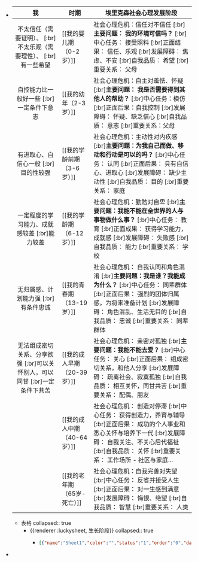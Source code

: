- | 我 | 时期 | 埃里克森社会心理发展阶段 |
  | :---: | --- | --- |
  | 不太信任（需要证明）、 [:br]不太乐观（需要理性）、 [:br]有一些希望 | [[我的婴儿期（0-2岁）]] | 社会心理危机：信任对不信任 [:br]**主要问题： 我的环境可信吗？** [:br]中心任务： 接受照料 [:br]正面结果： 信任、乐观 [:br]发展障碍： 焦虑、不安 [:br]自我品质： 希望 [:br]重要关系： 父母 |
  | 自控能力比一般好一些 [:br]一定条件下意志 | [[我的幼年（2-3岁）]] | 社会心理危机：自主对羞怯、怀疑 [:br]**主要问题： 我是否需要得到其他人的帮助？** [:br]中心任务：模仿 [:br]正面后果：自我控制 [:br]发展障碍： 怀疑、缺乏信心 [:br]自我品质： 意志 [:br]重要关系：父母 |
  | 有进取心、自信心一般 [:br]目的性较强 | [[我的学龄前期（3-6岁）]] | 社会心理危机：主动性对内疚感 [:br]**主要问题：为我自己而做、移动和行动是可以的吗？** [:br]中心任务： 认同 [:br]正面后果： 具有自信心、进取心 [:br]发展障碍： 缺少主动性 [:br]自我品质： 目的 [:br]重要关系： 家庭 |
  | 一定程度的学习能力、成就感较差 [:br]能力较差 | [[我的学龄期（6-12岁）]] | 社会心理危机：勤勉对自卑 [:br]**主要问题：我能不能在全世界的人与事物做什么事？** [:br]中心任务： 教育 [:br]正面成果： 获得学习能力，成就感 [:br]发展障碍： 失败感 [:br]自我品质： 能力 [:br]重要关系： 学校 |
  | 无归属感、计划能力强 [:br]有条件忠诚 | [[我的青春期（13-19岁）]] | 社会心理危机： 自我认同和角色混淆 [:br]**主要问题：我是谁？我能成为什么？** [:br]中心任务： 同辈群体 [:br]正面后果： 强烈的团体归属感，为将来准备计划 [:br]发展障碍： 角色混乱、生活无目的 [:br]自我品质： 忠诚 [:br]重要关系： 同辈群体 |
  | 无法组成密切关系、分享欲强 [:br]可以关怀别人，可以同甘 [:br]一定条件下共苦 | [[我的成人早期（20-39岁）]] | 社会心理危机： 亲密对孤独 [:br]**主要问题：我能不能去爱？** [:br]中心任务： 关心 [:br]正面后果： 组成密切关系，和他人分享 [:br]发展障碍： 疏离社会、寂寞孤独 [:br]自我品质： 相互关怀，同甘共苦 [:br]重要关系： 配偶、朋友 |
  |  | [[我的成人中期（40-64岁）]] | 社会心理危机： 创造对停滞 [:br]中心任务： 获得创造力，养育与辅导 [:br]正面后果： 成功的个人事业和悉心关怀与培养下一代 [:br]发展障碍： 自我关注、不关心后代福祉 [:br]自我品质： 关怀 [:br]重要关系： 工作场所 - 社区与家庭... |
  |  | [[我的老年期（65岁-死亡）]] | 社会心理危机：自我完善对失望 [:br]中心任务： 反省并接受人生 [:br]正面后果： 对一生感到满意 [:br]发展障碍： 悔恨、绝望 [:br]自我品质： 智慧 [:br]重要关系： 人类 |
	- 表格
	  collapsed:: true
		- {{renderer :luckysheet, 生长阶段}}
		  collapsed:: true
			- ```json
			  [{"name":"Sheet1","color":"","status":"1","order":"0","data":[[{"m":"我","ct":{"fa":"General","t":"g"},"v":"我","ht":"0"},{"m":"时期","ct":{"fa":"General","t":"g"},"v":"时期"},{"m":"埃里克森社会心理发展阶段","ct":{"fa":"General","t":"g"},"v":"埃里克森社会心理发展阶段"},null,null,null,null,null,null,null,null,null,null,null,null,null,null,null,null,null,null],[{"ct":{"fa":"General","t":"inlineStr","s":[{"v":"不太信任（需要证明）、\r\n不太乐观（需要理性）、\r\n有一些希望"}]}},{"ct":{"fa":"General","t":"inlineStr","s":[{"v":"婴儿期（0-2岁）"}]}},{"ct":{"fa":"General","t":"inlineStr","s":[{"v":"社会心理危机：信任对不信任\r\n"},{"ff":"Times New Roman","fc":"#000000","fs":10,"cl":0,"un":0,"bl":1,"it":0,"v":"主要问题： 我的环境可信吗？"},{"v":"\r\n中心任务： 接受照料\r\n正面结果： 信任、乐观\r\n发展障碍： 焦虑、不安\r\n自我品质： 希望\r\n重要关系： 父母"}]},"bl":1},null,null,null,null,null,null,null,null,null,null,null,null,null,null,null,null,null,null],[{"ct":{"fa":"General","t":"inlineStr","s":[{"v":"自控能力比一般好一些\r\n一定条件下意志"}]}},{"ct":{"fa":"General","t":"inlineStr","s":[{"v":"幼年（2-3岁）"}]}},{"ct":{"fa":"General","t":"inlineStr","s":[{"v":"社会心理危机：自主对羞怯、怀疑\r\n"},{"ff":"Times New Roman","fc":"#000000","fs":10,"cl":0,"un":0,"bl":1,"it":0,"v":"主要问题： 我是否需要得到其他人的帮助？"},{"v":"\r\n中心任务：模仿\r\n正面后果：自我控制\r\n发展障碍： 怀疑、缺乏信心\r\n自我品质： 意志\r\n重要关系：父母"}]},"bl":1},null,null,null,null,null,null,null,null,null,null,null,null,null,null,null,null,null,null],[{"ct":{"fa":"General","t":"inlineStr","s":[{"v":"有进取心、自信心一般\r\n目的性较强"}]}},{"m":"学龄前期（3-6岁）","ct":{"fa":"General","t":"g"},"v":"学龄前期（3-6岁）"},{"ct":{"fa":"General","t":"inlineStr","s":[{"v":"社会心理危机：主动性对内疚感\r\n"},{"ff":"\"times new roman\"","fc":"#000000","fs":10,"cl":0,"un":0,"bl":1,"it":0,"v":"主要问题：为我自己而做、移动和行动是可以的吗？"},{"v":"\r\n中心任务： 认同\r\n正面后果： 具有自信心、进取心\r\n发展障碍： 缺少主动性\r\n自我品质： 目的\r\n重要关系： 家庭"}]},"bl":1},null,null,null,null,null,null,null,null,null,null,null,null,null,null,null,null,null,null],[{"ct":{"fa":"General","t":"inlineStr","s":[{"v":"一定程度的学习能力、成就感较差\r\n能力较差"}]}},{"m":"学龄期（6-12岁）","ct":{"fa":"General","t":"g"},"v":"学龄期（6-12岁）"},{"ct":{"fa":"General","t":"inlineStr","s":[{"v":"社会心理危机：勤勉对自卑\r\n"},{"ff":"\"times new roman\"","fc":"#000000","fs":10,"cl":0,"un":0,"bl":1,"it":0,"v":"主要问题：我能不能在全世界的人与事物做什么事？"},{"v":"\r\n中心任务： 教育\r\n正面成果： 获得学习能力，成就感\r\n发展障碍： 失败感\r\n自我品质： 能力\r\n重要关系： 学校"}]},"bl":1},null,null,null,null,null,null,null,null,null,null,null,null,null,null,null,null,null,null],[{"ct":{"fa":"General","t":"inlineStr","s":[{"v":"无归属感、计划能力强\r\n有条件忠诚"}]}},{"ct":{"fa":"General","t":"inlineStr","s":[{"v":"青春期（13-19岁）"}]}},{"ct":{"fa":"General","t":"inlineStr","s":[{"v":"社会心理危机： 自我认同和角色混淆\r\n"},{"ff":"\"times new roman\"","fc":"#000000","fs":10,"cl":0,"un":0,"bl":1,"it":0,"v":"主要问题：我是谁？我能成为什么？"},{"v":"\r\n中心任务： 同辈群体\r\n正面后果： 强烈的团体归属感，为将来准备计划\r\n发展障碍： 角色混乱、生活无目的\r\n自我品质： 忠诚\r\n重要关系： 同辈群体"}]},"bl":1},null,null,null,null,null,null,null,null,null,null,null,null,null,null,null,null,null,null],[{"ct":{"fa":"General","t":"inlineStr","s":[{"v":"无法组成密切关系、分享欲强\r\n可以关怀别人，可以同甘\r\n一定条件下共苦"}]}},{"ct":{"fa":"General","t":"inlineStr","s":[{"v":"成人早期（20-39岁）"}]}},{"ct":{"fa":"General","t":"inlineStr","s":[{"v":"社会心理危机： 亲密对孤独\r\n主要问题：我能不能去爱？\r\n中心任务： 关心\r\n正面后果： 组成密切关系，和他人分享\r\n发展障碍： 疏离社会、寂寞孤独\r\n自我品质： 相互关怀，同甘共苦\r\n重要关系： 配偶、朋友"}]}},null,null,null,null,null,null,null,null,null,null,null,null,null,null,null,null,null,null],[null,{"v":"成人中期（40-64岁）","ct":{"fa":"General","t":"g"},"m":"成人中期（40-64岁）"},{"ct":{"fa":"General","t":"inlineStr","s":[{"v":"社会心理危机： 创造对停滞\r\n中心任务： 获得创造力，养育与辅导\r\n正面后果： 成功的个人事业和悉心关怀与培养下一代\r\n发展障碍： 自我关注、不关心后代福祉\r\n自我品质： 关怀\r\n重要关系： 工作场所 - 社区与家庭..."}]}},null,null,null,null,null,null,null,null,null,null,null,null,null,null,null,null,null,null],[null,{"v":"老年期（65岁-死亡）","ct":{"fa":"General","t":"g"},"m":"老年期（65岁-死亡）"},{"ct":{"fa":"General","t":"inlineStr","s":[{"v":"社会心理危机：自我完善对失望\r\n中心任务： 反省并接受人生\r\n正面后果： 对一生感到满意\r\n发展障碍： 悔恨、绝望\r\n自我品质： 智慧\r\n重要关系： 人类"}]}},null,null,null,null,null,null,null,null,null,null,null,null,null,null,null,null,null,null],[null,null,null,null,null,null,null,null,null,null,null,null,null,null,null,null,null,null,null,null,null],[null,null,null,null,null,null,null,null,null,null,null,null,null,null,null,null,null,null,null,null,null],[null,null,null,null,null,null,null,null,null,null,null,null,null,null,null,null,null,null,null,null,null],[null,null,null,null,null,null,null,null,null,null,null,null,null,null,null,null,null,null,null,null,null],[null,null,null,null,null,null,null,null,null,null,null,null,null,null,null,null,null,null,null,null,null],[null,null,null,null,null,null,null,null,null,null,null,null,null,null,null,null,null,null,null,null,null],[null,null,null,null,null,null,null,null,null,null,null,null,null,null,null,null,null,null,null,null,null],[null,null,null,null,null,null,null,null,null,null,null,null,null,null,null,null,null,null,null,null,null],[null,null,null,null,null,null,null,null,null,null,null,null,null,null,null,null,null,null,null,null,null],[null,null,null,null,null,null,null,null,null,null,null,null,null,null,null,null,null,null,null,null,null],[null,null,null,null,null,null,null,null,null,null,null,null,null,null,null,null,null,null,null,null,null],[null,null,null,null,null,null,null,null,null,null,null,null,null,null,null,null,null,null,null,null,null],[null,null,null,null,null,null,null,null,null,null,null,null,null,null,null,null,null,null,null,null,null],[null,null,null,null,null,null,null,null,null,null,null,null,null,null,null,null,null,null,null,null,null],[null,null,null,null,null,null,null,null,null,null,null,null,null,null,null,null,null,null,null,null,null],[null,null,null,null,null,null,null,null,null,null,null,null,null,null,null,null,null,null,null,null,null],[null,null,null,null,null,null,null,null,null,null,null,null,null,null,null,null,null,null,null,null,null],[null,null,null,null,null,null,null,null,null,null,null,null,null,null,null,null,null,null,null,null,null],[null,null,null,null,null,null,null,null,null,null,null,null,null,null,null,null,null,null,null,null,null],[null,null,null,null,null,null,null,null,null,null,null,null,null,null,null,null,null,null,null,null,null],[null,null,null,null,null,null,null,null,null,null,null,null,null,null,null,null,null,null,null,null,null]],"config":{"merge":{},"columnlen":{"0":204,"1":169,"2":322},"customWidth":{"0":1,"1":1,"2":1},"borderInfo":[{"rangeType":"range","borderType":"border-all","style":"1","color":"#000","range":[{"row":[0,7],"column":[0,2]}]},{"rangeType":"range","borderType":"border-all","color":"#000","style":"1","range":[{"left":301,"width":178,"top":205,"height":19,"left_move":0,"width_move":479,"top_move":0,"height_move":224,"row":[0,8],"column":[0,2],"row_focus":8,"column_focus":2}]}],"rowlen":{"1":115,"2":115,"3":115,"4":116.5,"5":115,"6":116.5,"7":100,"8":98.5}},"index":0,"jfgird_select_save":[],"luckysheet_select_save":[{"row":[0,0],"column":[0,0],"row_focus":0,"column_focus":0,"left":0,"width":204,"top":0,"height":19,"left_move":0,"width_move":204,"top_move":0,"height_move":19}],"visibledatarow":[20,136,252,368,486,602,720,821,921,941,961,981,1001,1021,1041,1061,1081,1101,1121,1141,1161,1181,1201,1221,1241,1261,1281,1301,1321,1341],"visibledatacolumn":[205,375,698,772,846,920,994,1068,1142,1216,1290,1364,1438,1512,1586,1660,1734,1808,1882,1956,2030],"ch_width":2150,"rh_height":1370,"luckysheet_selection_range":[],"zoomRatio":1,"luckysheet_conditionformat_save":[],"dataVerification":{},"scrollLeft":0,"scrollTop":252,"images":{},"celldata":[{"r":0,"c":0,"v":{"m":"我","ct":{"fa":"General","t":"g"},"v":"我","ht":"0"}},{"r":0,"c":1,"v":{"m":"时期","ct":{"fa":"General","t":"g"},"v":"时期"}},{"r":0,"c":2,"v":{"m":"埃里克森社会心理发展阶段","ct":{"fa":"General","t":"g"},"v":"埃里克森社会心理发展阶段"}},{"r":1,"c":0,"v":{"ct":{"fa":"General","t":"inlineStr","s":[{"v":"不太信任（需要证明）、\r\n不太乐观（需要理性）、\r\n有一些希望"}]}}},{"r":1,"c":1,"v":{"ct":{"fa":"General","t":"inlineStr","s":[{"v":"婴儿期（0-2岁）"}]}}},{"r":1,"c":2,"v":{"ct":{"fa":"General","t":"inlineStr","s":[{"v":"社会心理危机：信任对不信任\r\n"},{"ff":"Times New Roman","fc":"#000000","fs":10,"cl":0,"un":0,"bl":1,"it":0,"v":"主要问题： 我的环境可信吗？"},{"v":"\r\n中心任务： 接受照料\r\n正面结果： 信任、乐观\r\n发展障碍： 焦虑、不安\r\n自我品质： 希望\r\n重要关系： 父母"}]},"bl":1}},{"r":2,"c":0,"v":{"ct":{"fa":"General","t":"inlineStr","s":[{"v":"自控能力比一般好一些\r\n一定条件下意志"}]}}},{"r":2,"c":1,"v":{"ct":{"fa":"General","t":"inlineStr","s":[{"v":"幼年（2-3岁）"}]}}},{"r":2,"c":2,"v":{"ct":{"fa":"General","t":"inlineStr","s":[{"v":"社会心理危机：自主对羞怯、怀疑\r\n"},{"ff":"Times New Roman","fc":"#000000","fs":10,"cl":0,"un":0,"bl":1,"it":0,"v":"主要问题： 我是否需要得到其他人的帮助？"},{"v":"\r\n中心任务：模仿\r\n正面后果：自我控制\r\n发展障碍： 怀疑、缺乏信心\r\n自我品质： 意志\r\n重要关系：父母"}]},"bl":1}},{"r":3,"c":0,"v":{"ct":{"fa":"General","t":"inlineStr","s":[{"v":"有进取心、自信心一般\r\n目的性较强"}]}}},{"r":3,"c":1,"v":{"m":"学龄前期（3-6岁）","ct":{"fa":"General","t":"g"},"v":"学龄前期（3-6岁）"}},{"r":3,"c":2,"v":{"ct":{"fa":"General","t":"inlineStr","s":[{"v":"社会心理危机：主动性对内疚感\r\n"},{"ff":"\"times new roman\"","fc":"#000000","fs":10,"cl":0,"un":0,"bl":1,"it":0,"v":"主要问题：为我自己而做、移动和行动是可以的吗？"},{"v":"\r\n中心任务： 认同\r\n正面后果： 具有自信心、进取心\r\n发展障碍： 缺少主动性\r\n自我品质： 目的\r\n重要关系： 家庭"}]},"bl":1}},{"r":4,"c":0,"v":{"ct":{"fa":"General","t":"inlineStr","s":[{"v":"一定程度的学习能力、成就感较差\r\n能力较差"}]}}},{"r":4,"c":1,"v":{"m":"学龄期（6-12岁）","ct":{"fa":"General","t":"g"},"v":"学龄期（6-12岁）"}},{"r":4,"c":2,"v":{"ct":{"fa":"General","t":"inlineStr","s":[{"v":"社会心理危机：勤勉对自卑\r\n"},{"ff":"\"times new roman\"","fc":"#000000","fs":10,"cl":0,"un":0,"bl":1,"it":0,"v":"主要问题：我能不能在全世界的人与事物做什么事？"},{"v":"\r\n中心任务： 教育\r\n正面成果： 获得学习能力，成就感\r\n发展障碍： 失败感\r\n自我品质： 能力\r\n重要关系： 学校"}]},"bl":1}},{"r":5,"c":0,"v":{"ct":{"fa":"General","t":"inlineStr","s":[{"v":"无归属感、计划能力强\r\n有条件忠诚"}]}}},{"r":5,"c":1,"v":{"ct":{"fa":"General","t":"inlineStr","s":[{"v":"青春期（13-19岁）"}]}}},{"r":5,"c":2,"v":{"ct":{"fa":"General","t":"inlineStr","s":[{"v":"社会心理危机： 自我认同和角色混淆\r\n"},{"ff":"\"times new roman\"","fc":"#000000","fs":10,"cl":0,"un":0,"bl":1,"it":0,"v":"主要问题：我是谁？我能成为什么？"},{"v":"\r\n中心任务： 同辈群体\r\n正面后果： 强烈的团体归属感，为将来准备计划\r\n发展障碍： 角色混乱、生活无目的\r\n自我品质： 忠诚\r\n重要关系： 同辈群体"}]},"bl":1}},{"r":6,"c":0,"v":{"ct":{"fa":"General","t":"inlineStr","s":[{"v":"无法组成密切关系、分享欲强\r\n可以关怀别人，可以同甘\r\n一定条件下共苦"}]}}},{"r":6,"c":1,"v":{"ct":{"fa":"General","t":"inlineStr","s":[{"v":"成人早期（20-39岁）"}]}}},{"r":6,"c":2,"v":{"ct":{"fa":"General","t":"inlineStr","s":[{"v":"社会心理危机： 亲密对孤独\r\n主要问题：我能不能去爱？\r\n中心任务： 关心\r\n正面后果： 组成密切关系，和他人分享\r\n发展障碍： 疏离社会、寂寞孤独\r\n自我品质： 相互关怀，同甘共苦\r\n重要关系： 配偶、朋友"}]}}},{"r":7,"c":1,"v":{"v":"成人中期（40-64岁）","ct":{"fa":"General","t":"g"},"m":"成人中期（40-64岁）"}},{"r":7,"c":2,"v":{"ct":{"fa":"General","t":"inlineStr","s":[{"v":"社会心理危机： 创造对停滞\r\n中心任务： 获得创造力，养育与辅导\r\n正面后果： 成功的个人事业和悉心关怀与培养下一代\r\n发展障碍： 自我关注、不关心后代福祉\r\n自我品质： 关怀\r\n重要关系： 工作场所 - 社区与家庭..."}]}}},{"r":8,"c":1,"v":{"v":"老年期（65岁-死亡）","ct":{"fa":"General","t":"g"},"m":"老年期（65岁-死亡）"}},{"r":8,"c":2,"v":{"ct":{"fa":"General","t":"inlineStr","s":[{"v":"社会心理危机：自我完善对失望\r\n中心任务： 反省并接受人生\r\n正面后果： 对一生感到满意\r\n发展障碍： 悔恨、绝望\r\n自我品质： 智慧\r\n重要关系： 人类"}]}}}],"calcChain":[],"filter_select":null,"filter":null,"luckysheet_alternateformat_save":[],"hyperlink":{},"dynamicArray":[]}]
			  ```
-